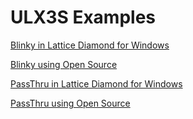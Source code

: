 # ULX3S Examples

[Blinky in Lattice Diamond for Windows](./blinky/Diamond/README.md)

[Blinky using Open Source](./blinky/OpenSource/README.md)

[PassThru in Lattice Diamond for Windows](./passthru/Diamond/README.md)

[PassThru using Open Source](./passthru/OpenSource/README.md)
